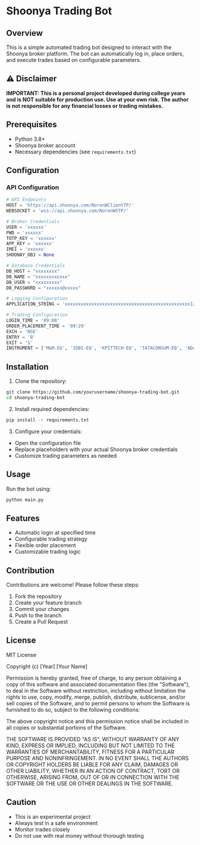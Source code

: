 # Shoonya Trading Bot

## Overview
This is a simple automated trading bot designed to interact with the Shoonya broker platform. The bot can automatically log in, place orders, and execute trades based on configurable parameters.

## ⚠️ Disclaimer
**IMPORTANT: This is a personal project developed during college years and is NOT suitable for production use. Use at your own risk. The author is not responsible for any financial losses or trading mistakes.**

## Prerequisites
- Python 3.8+
- Shoonya broker account
- Necessary dependencies (see `requirements.txt`)

## Configuration

### API Configuration
```python
# API Endpoints
HOST = 'https://api.shoonya.com/NorenWClientTP/'
WEBSOCKET = 'wss://api.shoonya.com/NorenWSTP/'

# Broker Credentials
USER = 'xxxxxx'
PWD = 'xxxxxx'
TOTP_KEY = 'xxxxxx'
APP_KEY = 'xxxxxx'
IMEI = 'xxxxxx'
SHOONAY_OBJ = None

# Database Credentials
DB_HOST = "xxxxxxxx"
DB_NAME = "xxxxxxxxxxxx"
DB_USER = "xxxxxxxxx"
DB_PASSWORD = "xxxxxx@xxxxx"

# Logging Configuration
APPLICATION_STRING = 'xxxxxxxxxxxxxxxxxxxxxxxxxxxxxxxxxxxxxxxxxxxxxxx12121dzxxxxxxx'

# Trading Configuration
LOGIN_TIME = '09:08'
ORDER_PLACEMENT_TIME = '09:29'
EXCH = 'NSE'
ENTRY = 'B'
EXIT = 'S'
INSTRUMENT = ['M&M-EQ', 'IDBI-EQ', 'KPITTECH-EQ', 'TATACONSUM-EQ', 'ADANIPORTS-EQ']
```

## Installation

1. Clone the repository:
```bash
git clone https://github.com/yourusername/shoonya-trading-bot.git
cd shoonya-trading-bot
```

2. Install required dependencies:
```bash
pip install -r requirements.txt
```

3. Configure your credentials:
- Open the configuration file
- Replace placeholders with your actual Shoonya broker credentials
- Customize trading parameters as needed

## Usage
Run the bot using:
```bash
python main.py
```

## Features
- Automatic login at specified time
- Configurable trading strategy
- Flexible order placement
- Customizable trading logic

## Contribution
Contributions are welcome! Please follow these steps:
1. Fork the repository
2. Create your feature branch
3. Commit your changes
4. Push to the branch
5. Create a Pull Request

## License
MIT License

Copyright (c) [Year] [Your Name]

Permission is hereby granted, free of charge, to any person obtaining a copy
of this software and associated documentation files (the "Software"), to deal
in the Software without restriction, including without limitation the rights
to use, copy, modify, merge, publish, distribute, sublicense, and/or sell
copies of the Software, and to permit persons to whom the Software is
furnished to do so, subject to the following conditions:

The above copyright notice and this permission notice shall be included in all
copies or substantial portions of the Software.

THE SOFTWARE IS PROVIDED "AS IS", WITHOUT WARRANTY OF ANY KIND, EXPRESS OR
IMPLIED, INCLUDING BUT NOT LIMITED TO THE WARRANTIES OF MERCHANTABILITY,
FITNESS FOR A PARTICULAR PURPOSE AND NONINFRINGEMENT. IN NO EVENT SHALL THE
AUTHORS OR COPYRIGHT HOLDERS BE LIABLE FOR ANY CLAIM, DAMAGES OR OTHER
LIABILITY, WHETHER IN AN ACTION OF CONTRACT, TORT OR OTHERWISE, ARISING FROM,
OUT OF OR IN CONNECTION WITH THE SOFTWARE OR THE USE OR OTHER DEALINGS IN THE
SOFTWARE.

## Caution
- This is an experimental project
- Always test in a safe environment
- Monitor trades closely
- Do not use with real money without thorough testing
